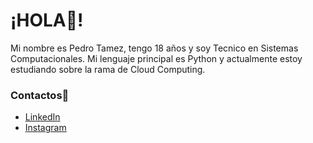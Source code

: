 # ¡HOLA👋!

Mi nombre es Pedro Tamez, tengo 18 años y soy Tecnico en Sistemas Computacionales. Mi lenguaje principal es Python y actualmente estoy estudiando sobre la rama de Cloud Computing.

### Contactos📱
* [LinkedIn](www.linkedin.com/in/pedro-tamez-947037282)
* [Instagram](https://www.instagram.com/pedro_tamez160/)

